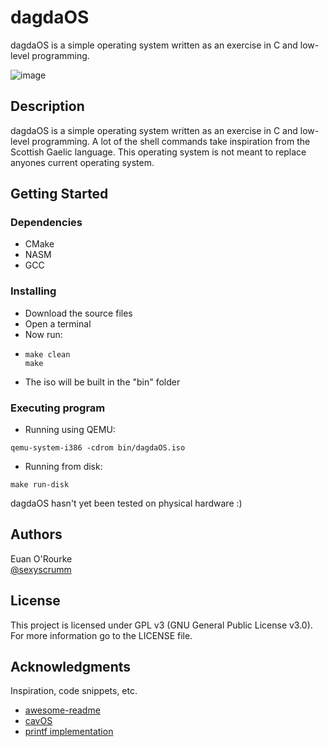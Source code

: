 # dagdaOS

dagdaOS is a simple operating system written as an exercise in C and low-level programming.

![image](https://github.com/user-attachments/assets/236ca8af-7746-47eb-a260-befdb7a0f858)


## Description

dagdaOS is a simple operating system written as an exercise in C and low-level programming. A lot of the shell commands take inspiration from the Scottish Gaelic language. This operating system is not meant to replace anyones current operating system.

## Getting Started

### Dependencies
* CMake
* NASM
* GCC

### Installing

* Download the source files
* Open a terminal
* Now run:
* ```
  make clean
  make
  ```
* The iso will be built in the "bin" folder

### Executing program

* Running using QEMU:
```
qemu-system-i386 -cdrom bin/dagdaOS.iso
```
* Running from disk:
```
make run-disk
```

dagdaOS hasn't yet been tested on physical hardware :)

## Authors

Euan O'Rourke  
[@sexyscrumm](https://twitter.com/sexyscrumm)


## License

This project is licensed under GPL v3 (GNU General Public License v3.0). For more information go to the LICENSE file.

## Acknowledgments

Inspiration, code snippets, etc.
* [awesome-readme](https://github.com/matiassingers/awesome-readme)
* [cavOS](https://github.com/malwarepad/cavOS/tree/master)
* [printf implementation](https://github.com/mpaland/printf)
